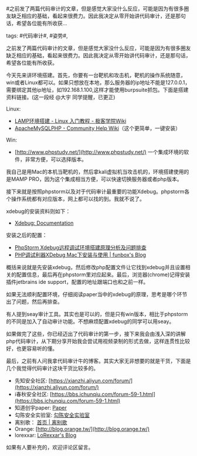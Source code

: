 #之前发了两篇代码审计的文章，但是感觉大家没什么反应，可能是因为有很多圈友缺乏相应的基础，看起来很费力。因此我决定从零开始讲代码审计，还是那句话，希望各位能有所收获...

tags: #代码审计#, #姿势#, 

之前发了两篇代码审计的文章，但是感觉大家没什么反应，可能是因为有很多圈友缺乏相应的基础，看起来很费力。因此我决定从零开始讲代码审计，还是那句话，希望各位能有所收获。

今天先来讲环境搭建。首先，你要有一台靶机和攻击机，靶机的操作系统随意，win或者Linux都可以。如果只想放在本地，那么服务器的ip地址不能是127.0.0.1，需要绑定其他ip地址，如192.168.1.100,这样才能使用burpsuite抓包。下面是搭建资料链接。(这一段经 @大宇 同学提醒，已更正)

Linux:

- [LAMP环境搭建 - Linux 入门教程 - 极客学院Wiki](http://wiki.jikexueyuan.com/project/linux/lamp.html)
- [ApacheMySQLPHP - Community Help Wiki](https://help.ubuntu.com/community/ApacheMySQLPHP)（这个更简单，一键安装）

Win:

- [http://www.phpstudy.net/](http://www.phpstudy.net/)
一个集成环境的软件，非常方便，可以选择版本。

我自己是用Mac的本机当靶机的，然后拿kali虚拟机当攻击机的，环境搭建使用的是MAMP PRO，因为这个集成相当方便，可以快速切换服务器或者php版本。

接下来就是按照phpstorm以及对于代码审计最重要的功能Xdebug。phpstorm各个操作系统都有对应版本，网上都可以找的到。我就不说了。

xdebug的安装资料则如下：

- [Xdebug: Documentation](https://xdebug.org/docs/install)

安装之后的配置：

- [PhpStorm Xdebug远程调试环境搭建原理分析及问题排查](http://paper.seebug.org/308/)
- [PHP调试利器XDebug Mac下安装与使用 | funbox's Blog](https://ifunbox.top/mac_php_xdebug_phpstorm_install)

概括来说就是先安装xdebug，然后修改php配置文件让它找到xdebug并且设置相关的配置信息，最后再在phpstorm里对应起来。最后，浏览器(chrome)记得安装插件jetbrains ide support，配置的地址跟端口也和之前一样。

如果无法顺利配置环境，仔细阅读paper当中的xdebug的原理，思考是哪个环节出了问题，然后再排查。

有人提到seay审计工具。其实也是可以的，但是只有win版本，相比于phpstorm的不同是加入了自动审计功能。不想麻烦配置xdebug的同学可以用seay。


如果做完了这些，你已经迈出了代码审计的第一步，接下来我会由浅入深的讲解php代码审计，从下期分享开始我会尝试用视频录制的形式去做，这样连贯性比较好，也更容易听的懂。

最后，之前有人问我拿代码审计牛的博客。其实大家无非想要的就是干货，下面是几个我觉得代码审计这块干货比较多的。

- 先知安全社区: [https://xianzhi.aliyun.com/forum/](https://xianzhi.aliyun.com/forum/)
- i春秋安全社区: [https://bbs.ichunqiu.com/forum-59-1.html](https://bbs.ichunqiu.com/forum-59-1.html)
- 知道创宇paper: [Paper](http://paper.seebug.org/)
- 勾陈安全实验室: [勾陈安全实验室](http://www.polaris-lab.com/)
- 离别歌： [首页 | 离别歌](https://www.leavesongs.com/)
- Orange: [http://blog.orange.tw/](http://blog.orange.tw/)
- lorexxar: [LoRexxar's Blog](https://lorexxar.cn/)

如果有人要补充的，欢迎评论区留言。

[comment]: <> (topic_id:51112888855184)

[comment]: <> (create_time:2017-08-16T19:32:21.071+0800)

[comment]: <> (topic_type:talk)

[comment]: <> (owner:518485442854_D_infinite)

